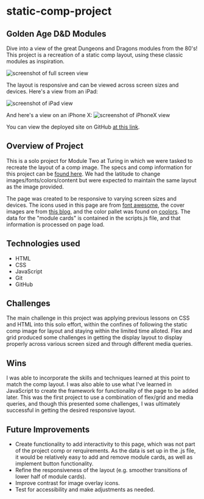 # static-comp-project

## Golden Age D&D Modules
Dive into a view of the great Dungeons and Dragons modules from the 80's!  This project is a recreation of a static comp layout, using these classic modules as inspiration. 

![screenshot of full screen view](https://drive.google.com/file/d/1abexCYAIe_DxUGPynJ3S5AajQiSD-s6S/view?usp=sharing "Full Screen View")

The layout is responsive and can be viewed across screen sizes and devices.  Here's a view from an iPad:

![screenshot of iPad view](https://drive.google.com/file/d/17kk0qKtbADol4R4AUB0lm-jYyUTGV8nE/view?usp=sharing "iPad Screen View") 

And here's a view on an iPhone X:
![screenshot of iPhoneX view](https://drive.google.com/file/d/10iaSx0qkYJA9X3JQ6Wit4OXphzF7rzHp/view?usp=sharing "iPhoneX Screen View")

You can view the deployed site on GitHub [at this link](https://ericsergeant.github.io/static-comp-project/).

## Overview of Project
This is a solo project for Module Two at Turing in which we were tasked to recreate the layout of a comp image. The specs and comp information for this project can be [found here](https://frontend.turing.edu/projects/static-comp-challenge.html).  We had the latitude to change images/fonts/colors/content but were expected to maintain the same layout as the image provided.  

The page was created to be responsive to varying screen sizes and devices.  The icons used in this page are from [font awesome](fontawesome.com), the cover images are from [this blog](https://rossonl.wordpress.com/2013/02/08/classic-dd-modules-ranked/), and the color pallet was found on [coolors](https://coolors.co/4281a4-48a9a6-e4dfda-d4b483-c1666b).  The data for the "module cards" is contained in the scripts.js file, and that information is processed on page load.

## Technologies used
 * HTML
 * CSS
 * JavaScript
 * Git
 * GitHub   

## Challenges
The main challenge in this project was applying previous lessons on CSS and HTML into this solo effort, within the confines of following the static comp image for layout and staying within the limited time alloted.  Flex and grid produced some challenges in getting the display layout to display properly across various screen sized and through different media queries.

## Wins
I was able to incorporate the skills and techniques learned at this point to match the comp layout.  I was also able to use what I've learned in JavaScript to create the framework for functionality of the page to be added later.  This was the first project to use a combination of flex/grid and media queries, and though this presented some challenges, I was ultimately successful in getting the desired responsive layout.

## Future Improvements
  * Create functionality to add interactivity to this page, which was not part of the project comp or rerquirements.  As the data is set up in the .js file, it would be relatively easy to add and remove module cards, as well as implement button functionality.
  * Refine the responsiveness of the layout (e.g. smoother transitions of lower half of module cards).
  * Improve contrast for image overlay icons.
  * Test for accessibility and make adjustments as needed.
